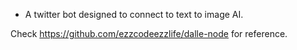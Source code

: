 - A twitter bot designed to connect to text to image AI.

Check https://github.com/ezzcodeezzlife/dalle-node for reference.
